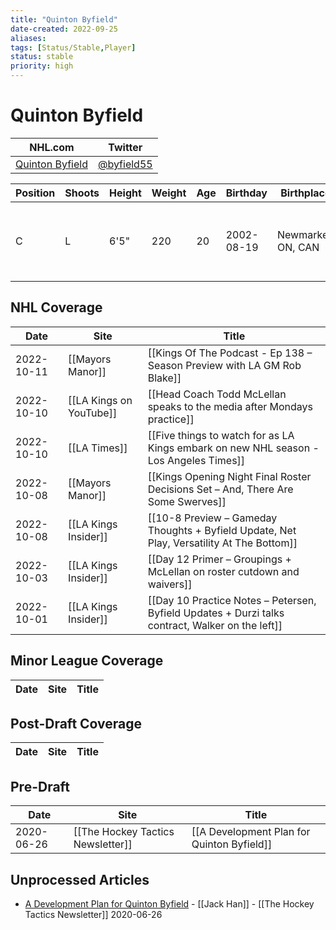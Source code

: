 ```yaml
---
title: "Quinton Byfield"
date-created: 2022-09-25
aliases: 
tags: [Status/Stable,Player]
status: stable
priority: high
---
```


# Quinton Byfield

NHL.com | Twitter
-|-
[Quinton Byfield](https://www.nhl.com/player/quinton-byfield-8482124) | [@byfield55](https://twitter.com/byfield55)

Position | Shoots | Height | Weight | Age | Birthday | Birthplace | Draft
-|-|-|-|-|-|-|-
 C | L | 6'5" | 220 | 20 | 2002-08-19 | Newmarket, ON, CAN | 2020 LAK, 1st rd, 2nd pk (2nd overall)


## NHL  Coverage
Date | Site |  Title
---|---|---
2022-10-11 | [[Mayors Manor]] | [[Kings Of The Podcast - Ep 138 – Season Preview with LA GM Rob Blake]]
2022-10-10 | [[LA Kings on YouTube]] | [[Head Coach Todd McLellan speaks to the media after Mondays practice]]
2022-10-10 | [[LA Times]] | [[Five things to watch for as LA Kings embark on new NHL season - Los Angeles Times]]
2022-10-08 | [[Mayors Manor]] | [[Kings Opening Night Final Roster Decisions Set – And, There Are Some Swerves]]
2022-10-08 | [[LA Kings Insider]] | [[10-8 Preview – Gameday Thoughts + Byfield Update, Net Play, Versatility At The Bottom]]
2022-10-03 | [[LA Kings Insider]] | [[Day 12 Primer – Groupings + McLellan on roster cutdown and waivers]]
2022-10-01 | [[LA Kings Insider]] |  [[Day 10 Practice Notes – Petersen, Byfield Updates + Durzi talks contract, Walker on the left]]


## Minor League Coverage
Date | Site |  Title
---|---|---


## Post-Draft Coverage
Date | Site |  Title
---|---|---


## Pre-Draft
Date | Site |  Title
---|---|---
2020-06-26 | [[The Hockey Tactics Newsletter]] | [[A Development Plan for Quinton Byfield]]


## Unprocessed Articles
- [A Development Plan for Quinton Byfield](https://jhanhky.substack.com/p/a-development-plan-for-quinton-byfield?s=r) - [[Jack Han]] - [[The Hockey Tactics Newsletter]] 2020-06-26

